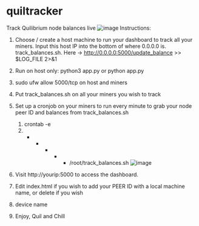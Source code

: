 # quiltracker
 Track Quilibrium node balances live
![image](https://github.com/user-attachments/assets/90d6e615-d490-48fb-8e57-22db24525cc3)
Instructions:
1. Choose / create a host machine to run your dashboard to track all your miners. Input this host IP into the bottom of where 0.0.0.0 is. track_balances.sh. Here -> http://0.0.0.0:5000/update_balance >> $LOG_FILE 2>&1
2. Run on host only: python3 app.py or python app.py
3. sudo ufw allow 5000/tcp on host and miners
4. Put track_balances.sh on all your miners you wish to track
5. Set up a cronjob on your miners to run every minute to grab your node peer ID and balances from track_balances.sh
    1. crontab -e
    2. * * * * * /root/track_balances.sh ![image](https://github.com/user-attachments/assets/70e2eb34-b5bd-4ffb-8804-661c1fd600a0)

6. Visit http://yourip:5000 to access the dashboard.
7. Edit index.html if you wish to add your PEER ID with a local machine name, or delete if you wish
    <li><PeerID:</strong> device name</li>

8. Enjoy, Quil and Chill

               
